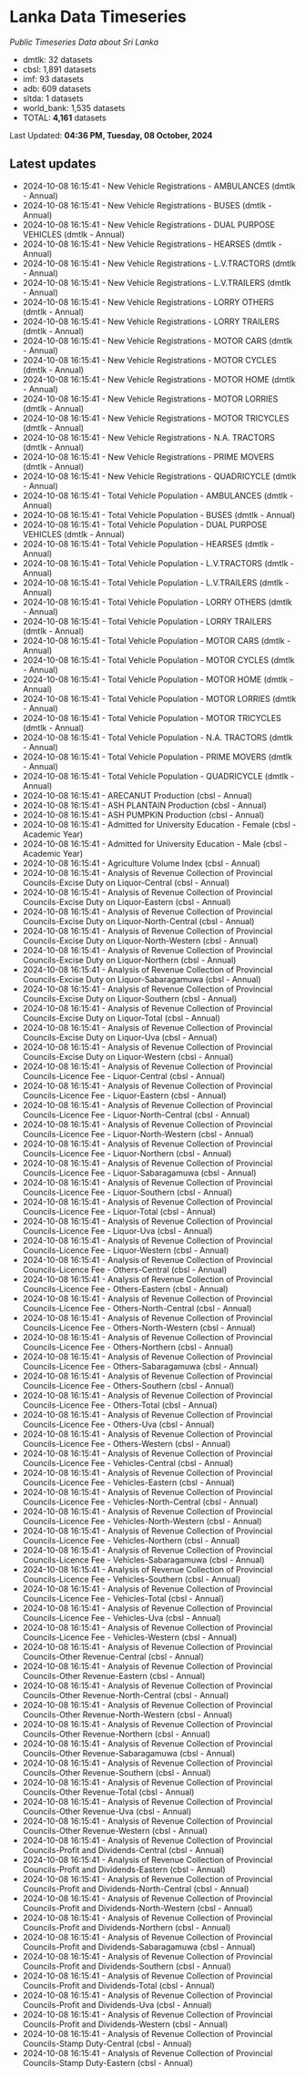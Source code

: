 # Lanka Data Timeseries
*Public Timeseries Data about Sri Lanka*

* dmtlk: 32 datasets
* cbsl: 1,891 datasets
* imf: 93 datasets
* adb: 609 datasets
* sltda: 1 datasets
* world_bank: 1,535 datasets
* TOTAL: **4,161** datasets

Last Updated: **04:36 PM, Tuesday, 08 October, 2024**

## Latest updates

* 2024-10-08 16:15:41 - New Vehicle Registrations - AMBULANCES (dmtlk - Annual)
* 2024-10-08 16:15:41 - New Vehicle Registrations - BUSES (dmtlk - Annual)
* 2024-10-08 16:15:41 - New Vehicle Registrations - DUAL PURPOSE VEHICLES (dmtlk - Annual)
* 2024-10-08 16:15:41 - New Vehicle Registrations - HEARSES (dmtlk - Annual)
* 2024-10-08 16:15:41 - New Vehicle Registrations - L.V.TRACTORS (dmtlk - Annual)
* 2024-10-08 16:15:41 - New Vehicle Registrations - L.V.TRAILERS (dmtlk - Annual)
* 2024-10-08 16:15:41 - New Vehicle Registrations - LORRY OTHERS (dmtlk - Annual)
* 2024-10-08 16:15:41 - New Vehicle Registrations - LORRY TRAILERS (dmtlk - Annual)
* 2024-10-08 16:15:41 - New Vehicle Registrations - MOTOR CARS (dmtlk - Annual)
* 2024-10-08 16:15:41 - New Vehicle Registrations - MOTOR CYCLES (dmtlk - Annual)
* 2024-10-08 16:15:41 - New Vehicle Registrations - MOTOR HOME (dmtlk - Annual)
* 2024-10-08 16:15:41 - New Vehicle Registrations - MOTOR LORRIES (dmtlk - Annual)
* 2024-10-08 16:15:41 - New Vehicle Registrations - MOTOR TRICYCLES (dmtlk - Annual)
* 2024-10-08 16:15:41 - New Vehicle Registrations - N.A. TRACTORS (dmtlk - Annual)
* 2024-10-08 16:15:41 - New Vehicle Registrations - PRIME MOVERS (dmtlk - Annual)
* 2024-10-08 16:15:41 - New Vehicle Registrations - QUADRICYCLE (dmtlk - Annual)
* 2024-10-08 16:15:41 - Total Vehicle Population - AMBULANCES (dmtlk - Annual)
* 2024-10-08 16:15:41 - Total Vehicle Population - BUSES (dmtlk - Annual)
* 2024-10-08 16:15:41 - Total Vehicle Population - DUAL PURPOSE VEHICLES (dmtlk - Annual)
* 2024-10-08 16:15:41 - Total Vehicle Population - HEARSES (dmtlk - Annual)
* 2024-10-08 16:15:41 - Total Vehicle Population - L.V.TRACTORS (dmtlk - Annual)
* 2024-10-08 16:15:41 - Total Vehicle Population - L.V.TRAILERS (dmtlk - Annual)
* 2024-10-08 16:15:41 - Total Vehicle Population - LORRY OTHERS (dmtlk - Annual)
* 2024-10-08 16:15:41 - Total Vehicle Population - LORRY TRAILERS (dmtlk - Annual)
* 2024-10-08 16:15:41 - Total Vehicle Population - MOTOR CARS (dmtlk - Annual)
* 2024-10-08 16:15:41 - Total Vehicle Population - MOTOR CYCLES (dmtlk - Annual)
* 2024-10-08 16:15:41 - Total Vehicle Population - MOTOR HOME (dmtlk - Annual)
* 2024-10-08 16:15:41 - Total Vehicle Population - MOTOR LORRIES (dmtlk - Annual)
* 2024-10-08 16:15:41 - Total Vehicle Population - MOTOR TRICYCLES (dmtlk - Annual)
* 2024-10-08 16:15:41 - Total Vehicle Population - N.A. TRACTORS (dmtlk - Annual)
* 2024-10-08 16:15:41 - Total Vehicle Population - PRIME MOVERS (dmtlk - Annual)
* 2024-10-08 16:15:41 - Total Vehicle Population - QUADRICYCLE (dmtlk - Annual)
* 2024-10-08 16:15:41 - ARECANUT Production (cbsl - Annual)
* 2024-10-08 16:15:41 - ASH PLANTAIN Production (cbsl - Annual)
* 2024-10-08 16:15:41 - ASH PUMPKIN Production (cbsl - Annual)
* 2024-10-08 16:15:41 - Admitted for University Education - Female (cbsl - Academic Year)
* 2024-10-08 16:15:41 - Admitted for University Education - Male (cbsl - Academic Year)
* 2024-10-08 16:15:41 - Agriculture Volume Index (cbsl - Annual)
* 2024-10-08 16:15:41 - Analysis of Revenue Collection of Provincial Councils-Excise Duty on Liquor-Central (cbsl - Annual)
* 2024-10-08 16:15:41 - Analysis of Revenue Collection of Provincial Councils-Excise Duty on Liquor-Eastern (cbsl - Annual)
* 2024-10-08 16:15:41 - Analysis of Revenue Collection of Provincial Councils-Excise Duty on Liquor-North-Central (cbsl - Annual)
* 2024-10-08 16:15:41 - Analysis of Revenue Collection of Provincial Councils-Excise Duty on Liquor-North-Western (cbsl - Annual)
* 2024-10-08 16:15:41 - Analysis of Revenue Collection of Provincial Councils-Excise Duty on Liquor-Northern (cbsl - Annual)
* 2024-10-08 16:15:41 - Analysis of Revenue Collection of Provincial Councils-Excise Duty on Liquor-Sabaragamuwa (cbsl - Annual)
* 2024-10-08 16:15:41 - Analysis of Revenue Collection of Provincial Councils-Excise Duty on Liquor-Southern (cbsl - Annual)
* 2024-10-08 16:15:41 - Analysis of Revenue Collection of Provincial Councils-Excise Duty on Liquor-Total (cbsl - Annual)
* 2024-10-08 16:15:41 - Analysis of Revenue Collection of Provincial Councils-Excise Duty on Liquor-Uva (cbsl - Annual)
* 2024-10-08 16:15:41 - Analysis of Revenue Collection of Provincial Councils-Excise Duty on Liquor-Western (cbsl - Annual)
* 2024-10-08 16:15:41 - Analysis of Revenue Collection of Provincial Councils-Licence Fee - Liquor-Central (cbsl - Annual)
* 2024-10-08 16:15:41 - Analysis of Revenue Collection of Provincial Councils-Licence Fee - Liquor-Eastern (cbsl - Annual)
* 2024-10-08 16:15:41 - Analysis of Revenue Collection of Provincial Councils-Licence Fee - Liquor-North-Central (cbsl - Annual)
* 2024-10-08 16:15:41 - Analysis of Revenue Collection of Provincial Councils-Licence Fee - Liquor-North-Western (cbsl - Annual)
* 2024-10-08 16:15:41 - Analysis of Revenue Collection of Provincial Councils-Licence Fee - Liquor-Northern (cbsl - Annual)
* 2024-10-08 16:15:41 - Analysis of Revenue Collection of Provincial Councils-Licence Fee - Liquor-Sabaragamuwa (cbsl - Annual)
* 2024-10-08 16:15:41 - Analysis of Revenue Collection of Provincial Councils-Licence Fee - Liquor-Southern (cbsl - Annual)
* 2024-10-08 16:15:41 - Analysis of Revenue Collection of Provincial Councils-Licence Fee - Liquor-Total (cbsl - Annual)
* 2024-10-08 16:15:41 - Analysis of Revenue Collection of Provincial Councils-Licence Fee - Liquor-Uva (cbsl - Annual)
* 2024-10-08 16:15:41 - Analysis of Revenue Collection of Provincial Councils-Licence Fee - Liquor-Western (cbsl - Annual)
* 2024-10-08 16:15:41 - Analysis of Revenue Collection of Provincial Councils-Licence Fee - Others-Central (cbsl - Annual)
* 2024-10-08 16:15:41 - Analysis of Revenue Collection of Provincial Councils-Licence Fee - Others-Eastern (cbsl - Annual)
* 2024-10-08 16:15:41 - Analysis of Revenue Collection of Provincial Councils-Licence Fee - Others-North-Central (cbsl - Annual)
* 2024-10-08 16:15:41 - Analysis of Revenue Collection of Provincial Councils-Licence Fee - Others-North-Western (cbsl - Annual)
* 2024-10-08 16:15:41 - Analysis of Revenue Collection of Provincial Councils-Licence Fee - Others-Northern (cbsl - Annual)
* 2024-10-08 16:15:41 - Analysis of Revenue Collection of Provincial Councils-Licence Fee - Others-Sabaragamuwa (cbsl - Annual)
* 2024-10-08 16:15:41 - Analysis of Revenue Collection of Provincial Councils-Licence Fee - Others-Southern (cbsl - Annual)
* 2024-10-08 16:15:41 - Analysis of Revenue Collection of Provincial Councils-Licence Fee - Others-Total (cbsl - Annual)
* 2024-10-08 16:15:41 - Analysis of Revenue Collection of Provincial Councils-Licence Fee - Others-Uva (cbsl - Annual)
* 2024-10-08 16:15:41 - Analysis of Revenue Collection of Provincial Councils-Licence Fee - Others-Western (cbsl - Annual)
* 2024-10-08 16:15:41 - Analysis of Revenue Collection of Provincial Councils-Licence Fee - Vehicles-Central (cbsl - Annual)
* 2024-10-08 16:15:41 - Analysis of Revenue Collection of Provincial Councils-Licence Fee - Vehicles-Eastern (cbsl - Annual)
* 2024-10-08 16:15:41 - Analysis of Revenue Collection of Provincial Councils-Licence Fee - Vehicles-North-Central (cbsl - Annual)
* 2024-10-08 16:15:41 - Analysis of Revenue Collection of Provincial Councils-Licence Fee - Vehicles-North-Western (cbsl - Annual)
* 2024-10-08 16:15:41 - Analysis of Revenue Collection of Provincial Councils-Licence Fee - Vehicles-Northern (cbsl - Annual)
* 2024-10-08 16:15:41 - Analysis of Revenue Collection of Provincial Councils-Licence Fee - Vehicles-Sabaragamuwa (cbsl - Annual)
* 2024-10-08 16:15:41 - Analysis of Revenue Collection of Provincial Councils-Licence Fee - Vehicles-Southern (cbsl - Annual)
* 2024-10-08 16:15:41 - Analysis of Revenue Collection of Provincial Councils-Licence Fee - Vehicles-Total (cbsl - Annual)
* 2024-10-08 16:15:41 - Analysis of Revenue Collection of Provincial Councils-Licence Fee - Vehicles-Uva (cbsl - Annual)
* 2024-10-08 16:15:41 - Analysis of Revenue Collection of Provincial Councils-Licence Fee - Vehicles-Western (cbsl - Annual)
* 2024-10-08 16:15:41 - Analysis of Revenue Collection of Provincial Councils-Other Revenue-Central (cbsl - Annual)
* 2024-10-08 16:15:41 - Analysis of Revenue Collection of Provincial Councils-Other Revenue-Eastern (cbsl - Annual)
* 2024-10-08 16:15:41 - Analysis of Revenue Collection of Provincial Councils-Other Revenue-North-Central (cbsl - Annual)
* 2024-10-08 16:15:41 - Analysis of Revenue Collection of Provincial Councils-Other Revenue-North-Western (cbsl - Annual)
* 2024-10-08 16:15:41 - Analysis of Revenue Collection of Provincial Councils-Other Revenue-Northern (cbsl - Annual)
* 2024-10-08 16:15:41 - Analysis of Revenue Collection of Provincial Councils-Other Revenue-Sabaragamuwa (cbsl - Annual)
* 2024-10-08 16:15:41 - Analysis of Revenue Collection of Provincial Councils-Other Revenue-Southern (cbsl - Annual)
* 2024-10-08 16:15:41 - Analysis of Revenue Collection of Provincial Councils-Other Revenue-Total (cbsl - Annual)
* 2024-10-08 16:15:41 - Analysis of Revenue Collection of Provincial Councils-Other Revenue-Uva (cbsl - Annual)
* 2024-10-08 16:15:41 - Analysis of Revenue Collection of Provincial Councils-Other Revenue-Western (cbsl - Annual)
* 2024-10-08 16:15:41 - Analysis of Revenue Collection of Provincial Councils-Profit and Dividends-Central (cbsl - Annual)
* 2024-10-08 16:15:41 - Analysis of Revenue Collection of Provincial Councils-Profit and Dividends-Eastern (cbsl - Annual)
* 2024-10-08 16:15:41 - Analysis of Revenue Collection of Provincial Councils-Profit and Dividends-North-Central (cbsl - Annual)
* 2024-10-08 16:15:41 - Analysis of Revenue Collection of Provincial Councils-Profit and Dividends-North-Western (cbsl - Annual)
* 2024-10-08 16:15:41 - Analysis of Revenue Collection of Provincial Councils-Profit and Dividends-Northern (cbsl - Annual)
* 2024-10-08 16:15:41 - Analysis of Revenue Collection of Provincial Councils-Profit and Dividends-Sabaragamuwa (cbsl - Annual)
* 2024-10-08 16:15:41 - Analysis of Revenue Collection of Provincial Councils-Profit and Dividends-Southern (cbsl - Annual)
* 2024-10-08 16:15:41 - Analysis of Revenue Collection of Provincial Councils-Profit and Dividends-Total (cbsl - Annual)
* 2024-10-08 16:15:41 - Analysis of Revenue Collection of Provincial Councils-Profit and Dividends-Uva (cbsl - Annual)
* 2024-10-08 16:15:41 - Analysis of Revenue Collection of Provincial Councils-Profit and Dividends-Western (cbsl - Annual)
* 2024-10-08 16:15:41 - Analysis of Revenue Collection of Provincial Councils-Stamp Duty-Central (cbsl - Annual)
* 2024-10-08 16:15:41 - Analysis of Revenue Collection of Provincial Councils-Stamp Duty-Eastern (cbsl - Annual)
